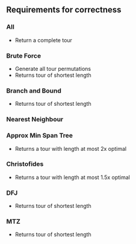 
## Requirements for correctness

### All
- Return a complete tour

### Brute Force
- Generate all tour permutations
- Returns tour of shortest length

### Branch and Bound
- Returns tour of shortest length

### Nearest Neighbour

### Approx Min Span Tree
- Returns a tour with length at most 2x optimal

### Christofides
- Returns a tour with length at most 1.5x optimal

### DFJ
- Returns tour of shortest length

### MTZ
- Returns tour of shortest length